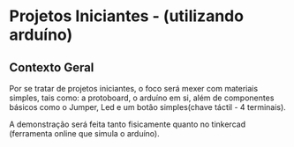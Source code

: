 # Projetos Iniciantes - (utilizando arduíno)

## Contexto Geral
Por se tratar de projetos iniciantes, o foco será mexer com materiais simples, tais como: a protoboard, o arduíno em si, além de componentes básicos como o Jumper, Led e um botão simples(chave táctil - 4 terminais).

A demonstração será feita tanto fisicamente quanto no tinkercad (ferramenta online que simula o arduíno).
